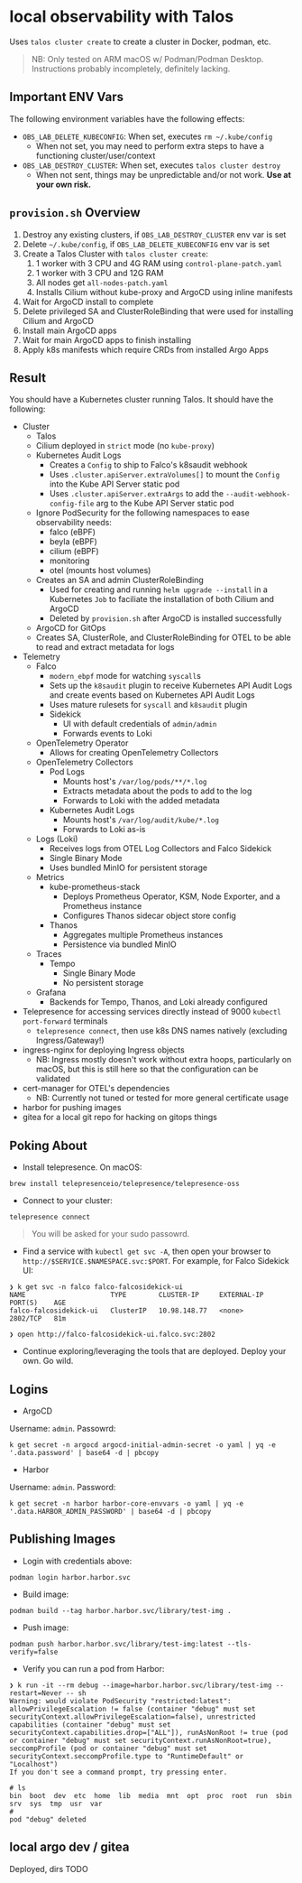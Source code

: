 # local observability with Talos

Uses `talos cluster create` to create a cluster in Docker, podman, etc.

> NB: Only tested on ARM macOS w/ Podman/Podman Desktop.  Instructions probably incompletely, definitely lacking.

## Important ENV Vars

The following environment variables have the following effects:

* `OBS_LAB_DELETE_KUBECONFIG`: When set, executes `rm ~/.kube/config`
    * When not set, you may need to perform extra steps to have a functioning cluster/user/context
* `OBS_LAB_DESTROY_CLUSTER`: When set, executes `talos cluster destroy`
    * When not sent, things may be unpredictable and/or not work.  **Use at your own risk.**

## `provision.sh` Overview

1. Destroy any existing clusters, if `OBS_LAB_DESTROY_CLUSTER` env var is set
2. Delete `~/.kube/config`, if `OBS_LAB_DELETE_KUBECONFIG` env var is set
3. Create a Talos Cluster with `talos cluster create`:
    1. 1 worker with 3 CPU and 4G RAM using `control-plane-patch.yaml`
    2. 1 worker with 3 CPU and 12G RAM
    3. All nodes get `all-nodes-patch.yaml`
    4. Installs Cilium without kube-proxy and ArgoCD using inline manifests
4. Wait for ArgoCD install to complete
5. Delete privileged SA and ClusterRoleBinding that were used for installing Cilium and ArgoCD
6. Install main ArgoCD apps
7. Wait for main ArgoCD apps to finish installing
8. Apply k8s manifests which require CRDs from installed Argo Apps

## Result

You should have a Kubernetes cluster running Talos.  It should have the following:

* Cluster
    * Talos
    * Cilium deployed in `strict` mode (no `kube-proxy`)
    * Kubernetes Audit Logs
        * Creates a `Config` to ship to Falco's k8saudit webhook
        * Uses `.cluster.apiServer.extraVolumes[]` to mount the `Config` into the Kube API Server static pod
        * Uses `.cluster.apiServer.extraArgs` to add the `--audit-webhook-config-file` arg to the Kube API Server static pod
    * Ignore PodSecurity for the following namespaces to ease observability needs:
        * falco (eBPF)
        * beyla (eBPF)
        * cilium (eBPF)
        * monitoring
        * otel (mounts host volumes)
    * Creates an SA and admin ClusterRoleBinding
        * Used for creating and running `helm upgrade --install` in a Kubernetes `Job` to faciliate the installation of both Cilium and ArgoCD
        * Deleted by `provision.sh` after ArgoCD is installed successfully
    * ArgoCD for GitOps
    * Creates SA, ClusterRole, and ClusterRoleBinding for OTEL to be able to read and extract metadata for logs
* Telemetry
    * Falco
        * `modern_ebpf` mode for watching `syscall`s
        * Sets up the `k8saudit` plugin to receive Kubernetes API Audit Logs and create events based on Kubernetes API Audit Logs
        * Uses mature rulesets for `syscall` and `k8saudit` plugin
        * Sidekick
            * UI with default credentials of `admin/admin`
            * Forwards events to Loki
    * OpenTelemetry Operator
        * Allows for creating OpenTelemetry Collectors
    * OpenTelemetry Collectors
        * Pod Logs
            * Mounts host's `/var/log/pods/**/*.log`
            * Extracts metadata about the pods to add to the log
            * Forwards to Loki with the added metadata
        * Kubernetes Audit Logs
            * Mounts host's `/var/log/audit/kube/*.log`
            * Forwards to Loki as-is
    * Logs (Loki)
        * Receives logs from OTEL Log Collectors and Falco Sidekick
        * Single Binary Mode
        * Uses bundled MinIO for persistent storage
    * Metrics
        * kube-prometheus-stack
            * Deploys Prometheus Operator, KSM, Node Exporter, and a Prometheus instance
            * Configures Thanos sidecar object store config
        * Thanos
            * Aggregates multiple Prometheus instances
            * Persistence via bundled MinIO
    * Traces
        * Tempo
            * Single Binary Mode
            * No persistent storage
    * Grafana
        * Backends for Tempo, Thanos, and Loki already configured
* Telepresence for accessing services directly instead of 9000 `kubectl port-forward` terminals
    * `telepresence connect`, then use k8s DNS names natively (excluding Ingress/Gateway!)
* ingress-nginx for deploying Ingress objects
    * NB: Ingress mostly doesn't work without extra hoops, particularly on macOS, but this is still here so that the configuration can be validated
* cert-manager for OTEL's dependencies
    * NB: Currently not tuned or tested for more general certificate usage
* harbor for pushing images
* gitea for a local git repo for hacking on gitops things

## Poking About

* Install telepresence.  On macOS:

```
brew install telepresenceio/telepresence/telepresence-oss

```

* Connect to your cluster:

```
telepresence connect
```

> You will be asked for your sudo passowrd.

* Find a service with `kubectl get svc -A`, then open your browser to `http://$SERVICE.$NAMESPACE.svc:$PORT`.  For example, for Falco Sidekick UI:

```
❯ k get svc -n falco falco-falcosidekick-ui
NAME                     TYPE        CLUSTER-IP     EXTERNAL-IP   PORT(S)    AGE
falco-falcosidekick-ui   ClusterIP   10.98.148.77   <none>        2802/TCP   81m

❯ open http://falco-falcosidekick-ui.falco.svc:2802
```

* Continue exploring/leveraging the tools that are deployed.  Deploy your own.  Go wild.

## Logins

* ArgoCD

Username: `admin`.  Passowrd:

```
k get secret -n argocd argocd-initial-admin-secret -o yaml | yq -e '.data.password' | base64 -d | pbcopy
```

* Harbor

Username: `admin`.  Password:

```
k get secret -n harbor harbor-core-envvars -o yaml | yq -e '.data.HARBOR_ADMIN_PASSWORD' | base64 -d | pbcopy
```

## Publishing Images

* Login with credentials above:

```
podman login harbor.harbor.svc
```

* Build image:

```
podman build --tag harbor.harbor.svc/library/test-img .
```

* Push image:

```
podman push harbor.harbor.svc/library/test-img:latest --tls-verify=false
```

* Verify you can run a pod from Harbor:

```
❯ k run -it --rm debug --image=harbor.harbor.svc/library/test-img --restart=Never -- sh
Warning: would violate PodSecurity "restricted:latest": allowPrivilegeEscalation != false (container "debug" must set securityContext.allowPrivilegeEscalation=false), unrestricted capabilities (container "debug" must set securityContext.capabilities.drop=["ALL"]), runAsNonRoot != true (pod or container "debug" must set securityContext.runAsNonRoot=true), seccompProfile (pod or container "debug" must set securityContext.seccompProfile.type to "RuntimeDefault" or "Localhost")
If you don't see a command prompt, try pressing enter.

# ls
bin  boot  dev  etc  home  lib  media  mnt  opt  proc  root  run  sbin  srv  sys  tmp  usr  var
#
pod "debug" deleted
```

## local argo dev / gitea

Deployed, dirs TODO

